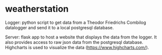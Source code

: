# weatherstation

Logger: python script to get data from a Theodor Friedrichs Combilog datalogger and send it to a local postgresql database.

Server: flask app to host a website that displays the data from the logger. It also provides access to raw json data from the postgresql database. Highcharts is used to visualize the data (https://www.highcharts.com/).
